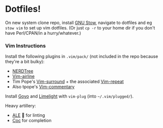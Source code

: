 # Dotfiles!

On new system clone repo, install [GNU Stow](https://www.gnu.org/software/stow/), navigate to dotfiles and eg `stow vim` to set up vim
dotfiles. (Or just `cp -r` to your home dir if you don't have Perl/CPAN/in a hurry/whatever.)

### Vim Instructions
Install the following plugins in `.vim/pack/` (not included in the repo because they're a bit bulky):
- [NERDTree](https://github.com/preservim/nerdtree)
- [Vim-airline](https://github.com/vim-airline/vim-airline)
- Tim Pope's [Vim-surround](https://github.com/tpope/vim-surround) + the associated [Vim-repeat](https://github.com/tpope/vim-repeat)
- Also tpope's [Vim-commentary](https://github.com/tpope/vim-commentary)

Install [Goyo](https://github.com/junegunn/goyo.vim/) and [Limelight](https://github.com/junegunn/limelight.vim) with `vim-plug` (into `~/.vim/plugged/`).

Heavy artillery:

- [ALE](https://github.com/dense-analysis/ale) 🍺 for linting
- [Coc](https://github.com/neoclide/coc.nvim) for completion
